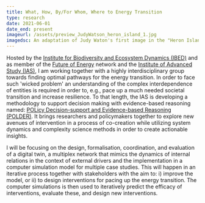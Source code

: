 ```yaml
---
title: What, How, By/For Whom, Where to Energy Transition
type: research
date: 2021-06-01
date_end: present
imageurl: /assets/preview_JudyWatson_heron_island_1.jpg
imagedsc: An adaptation of Judy Waton's first image in the "Heron Island" series
---
```


Hosted by the [Institute for Biodiversity and Ecosystem Dynamics (IBED)](https://ibed.uva.nl/) and as member of the [Future of Energy](https://ias.uva.nl/research/coupled-human-and-natural-systems/future-of-energy/future-of-energy.html) network and the [Institute of Advanced Study (IAS)](https://ias.uva.nl/), I am working together with a highly interdisciplinary group towards finding optimal pathways for the energy transition. In order to face such 'wicked problem' an understanding of the complex interdependence of entities is required in order to, e.g., pace up a much needed societal transition and increase resilience. To that length, the IAS is developing a methodology to support decision making with evidence-based reasoning named: [POLicy Decision-support and Evidence-based Reasoning (POLDER)](https://polder.center/). It brings researchers and policymakers together to explore new avenues of intervention in a process of co-creation while utilizing system dynamics and complexity science methods in order to create actionable insights.

I will be focusing on the design, formalisation, coordination, and evaluation of a digital twin, a multiplex network that mimics the dynamics of internal relations in the context of external drivers and the implementation in a computer simulation model for multiple case studies. This will happen in an iterative process together with stakeholders with the aim to: i) improve the model, or ii) to design interventions for pacing up the energy transition. The computer simulations is then used to iteratively predict the efficacy of interventions, evaluate these, and design new interventions.
